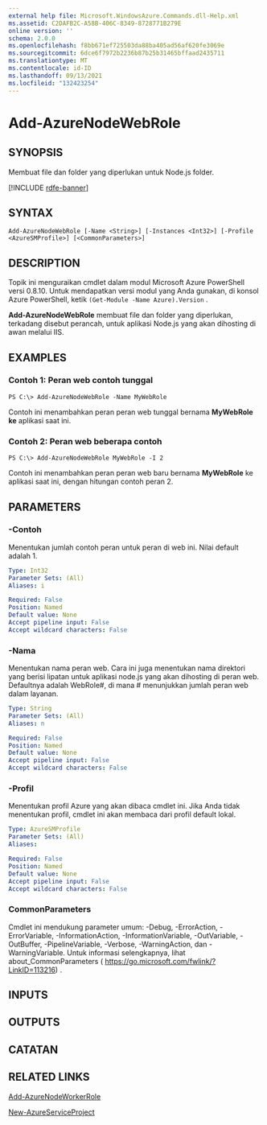 ```yaml
---
external help file: Microsoft.WindowsAzure.Commands.dll-Help.xml
ms.assetid: C2DAFB2C-A58B-406C-8349-8728771B279E
online version: ''
schema: 2.0.0
ms.openlocfilehash: f8bb671ef725503da88ba405ad56af620fe3069e
ms.sourcegitcommit: 6dce6f7972b2236b87b25b31465bffaad2435711
ms.translationtype: MT
ms.contentlocale: id-ID
ms.lasthandoff: 09/13/2021
ms.locfileid: "132423254"
---
```

# Add-AzureNodeWebRole

## SYNOPSIS
Membuat file dan folder yang diperlukan untuk Node.js folder.

[!INCLUDE [rdfe-banner](../../includes/rdfe-banner.md)]

## SYNTAX

```
Add-AzureNodeWebRole [-Name <String>] [-Instances <Int32>] [-Profile <AzureSMProfile>] [<CommonParameters>]
```

## DESCRIPTION
Topik ini menguraikan cmdlet dalam modul Microsoft Azure PowerShell versi 0.8.10.
Untuk mendapatkan versi modul yang Anda gunakan, di konsol Azure PowerShell, ketik `(Get-Module -Name Azure).Version` .

**Add-AzureNodeWebRole** membuat file dan folder yang diperlukan, terkadang disebut perancah, untuk aplikasi Node.js yang akan dihosting di awan melalui IIS.

## EXAMPLES

### Contoh 1: Peran web contoh tunggal
```
PS C:\> Add-AzureNodeWebRole -Name MyWebRole
```

Contoh ini menambahkan peran peran web tunggal bernama **MyWebRole ke** aplikasi saat ini.

### Contoh 2: Peran web beberapa contoh
```
PS C:\> Add-AzureNodeWebRole MyWebRole -I 2
```

Contoh ini menambahkan peran peran web baru bernama **MyWebRole** ke aplikasi saat ini, dengan hitungan contoh peran 2.

## PARAMETERS

### -Contoh
Menentukan jumlah contoh peran untuk peran di web ini.
Nilai default adalah 1.

```yaml
Type: Int32
Parameter Sets: (All)
Aliases: i

Required: False
Position: Named
Default value: None
Accept pipeline input: False
Accept wildcard characters: False
```

### -Nama
Menentukan nama peran web.
Cara ini juga menentukan nama direktori yang berisi lipatan untuk aplikasi node.js yang akan dihosting di peran web.
Defaultnya adalah WebRole#, di mana # menunjukkan jumlah peran web dalam layanan.

```yaml
Type: String
Parameter Sets: (All)
Aliases: n

Required: False
Position: Named
Default value: None
Accept pipeline input: False
Accept wildcard characters: False
```

### -Profil
Menentukan profil Azure yang akan dibaca cmdlet ini.
Jika Anda tidak menentukan profil, cmdlet ini akan membaca dari profil default lokal.

```yaml
Type: AzureSMProfile
Parameter Sets: (All)
Aliases: 

Required: False
Position: Named
Default value: None
Accept pipeline input: False
Accept wildcard characters: False
```

### CommonParameters
Cmdlet ini mendukung parameter umum: -Debug, -ErrorAction, -ErrorVariable, -InformationAction, -InformationVariable, -OutVariable, -OutBuffer, -PipelineVariable, -Verbose, -WarningAction, dan -WarningVariable. Untuk informasi selengkapnya, lihat about_CommonParameters ( https://go.microsoft.com/fwlink/?LinkID=113216) .

## INPUTS

## OUTPUTS

## CATATAN

## RELATED LINKS

[Add-AzureNodeWorkerRole](./Add-AzureNodeWorkerRole.md)

[New-AzureServiceProject](./New-AzureServiceProject.md)


